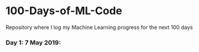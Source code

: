 # 100-Days-of-ML-Code
Repository where I log my Machine Learning progress for the next 100 days

### Day 1: 7 May 2019:

